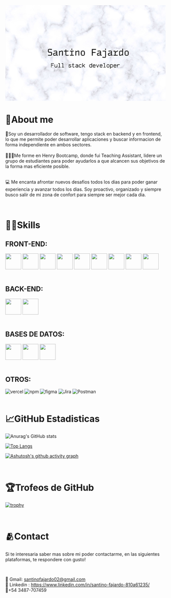 <img height="300px" width ="100%" src="./ImagenPresentacion.jpg" alt="My cool logo"/>

<br>

<h1>💎About me </h1>
🚀Soy un desarrollador de software, tengo stack en backend y en frontend, lo que me permite poder desarrollar aplicaciones y buscar informacion de forma independiente en ambos sectores.
<br>
<br>
🧑‍🤝‍🧑Me forme en Henry Bootcamp, donde fui Teaching Assistant, lidere un grupo de estudiantes para poder ayudarlos a que alcancen sus objetivos de la forma mas eficiente posible.
<br>
<br>

💻 Me encanta afrontar nuevos desafios todos los dias para poder ganar experiencia y avanzar todos los dias. Soy proactivo, organizado y siempre busco salir de mi zona de confort para siempre ser mejor cada dia.

<br>

<h1>🧑‍💻Skills</h1>

<h2 font-size="40px">FRONT-END:</h2>
<div display="flex" flex-wrap="wrap">
<img width="50px" height = "50px" src="https://images.vexels.com/media/users/3/166383/isolated/lists/6024bc5746d7436c727825dc4fc23c22-icono-de-lenguaje-de-programacion-html.png">
<img width="50px" height = "50px" src="https://cdn-icons-png.flaticon.com/512/5968/5968242.png">
<img width="50px" height = "50px" src="https://images.vexels.com/media/users/3/166403/isolated/lists/a5a33bf3004830a2bd581e9fa65de660-icono-del-lenguaje-de-programacion-javascript.png">
<img width="50px" height = "50px" src="https://cdn.iconscout.com/icon/free/png-256/typescript-1174965.png">
<img width="50px" height = "50px"   src = "https://cdn.iconscout.com/icon/free/png-256/react-4-1175110.png">
<img width="50px" height = "50px"   src = "https://static-00.iconduck.com/assets.00/next-dot-js-icon-256x256-lkn50kli.png">
<img width="50px" height = "50px" src ="https://camo.githubusercontent.com/807a841178a49b85c44b25373873d8c5121ee2711e676a968643dbb642eb1eba/68747470733a2f2f6d69726f2e6d656469756d2e636f6d2f6d61782f3430302f312a59745f6b7867616f567746585f6c4f336c775a506c672e706e67">
<img width="50px" height = "50px" src="https://camo.githubusercontent.com/328dd0b08cb4d61d00f8362daa41fad7421c6f12b28a671f0b353ba98deb4bb9/68747470733a2f2f696d616765732e6f70656e636f6c6c6563746976652e636f6d2f6368616b72612d75692d70726f2f363162643164642f6c6f676f2f3235362e706e67">
<img width="50px" height = "50px" src="https://img.icons8.com/color/480/redux.png">
</div>

<br>

<h2 font-size="40px">BACK-END:</h2>
<div display="flex" flex-wrap="wrap">
<img width="50px" height = "50px" src="https://cdn.iconscout.com/icon/free/png-256/node-js-1174925.png">
<img width="50px" height = "50px" src="https://camo.githubusercontent.com/b781e4e3cb62aea137020cdcffd9bcebc1a28ad24131af05515c3cb4dfc20fe5/68747470733a2f2f69322e77702e636f6d2f7777772e6d656d656e746f746563682e696e2f6173736574732f696d616765732f69636f6e732f657870726573732e706e67">
</div>

<br>

<h2 font-size="40px">BASES DE DATOS:</h2>
<div display="flex" flex-wrap="wrap">
<img width="50px" height = "50px" src="https://icons-for-free.com/download-icon-Prisma-1324888754378428488_256.ico">
<img width="50px" height = "50px" src="https://images.opencollective.com/sequelize/5974b6b/logo/256.png">
<img width="50px" height = "50px" src="https://cdn.iconscout.com/icon/free/png-256/postgresql-11-1175122.png">
</div>

<br>

<h2 font-size="40px">OTROS:</h2>
<div  display="flex" flex-wrap="wrap">
<img alt="vercel" width="50px" height = "50px" src="https://i.pinimg.com/favicons/c38fa951eee1634b5661858134360485f5da9059ad595e5138ed6b81.ico?c630728794e72bd1065df7b6d28b3852">
<img alt="npm" width="50px" height = "50px" src="https://camo.githubusercontent.com/fab4b59769d82f5e3b02ab2188ff6a6935cfbc09da3b39deb7c99acbf464e30f/68747470733a2f2f696d672e69636f6e73382e636f6d2f636f6c6f722f3435322f6e706d2e706e67">
<img alt ="figma" width="50px" height = "50px" src="https://cdn-icons-png.flaticon.com/128/5968/5968701.png">
<img alt ="Jira" width="50px" height = "50px" src="https://leadgenapp.io/wp-content/uploads/2022/03/ea4a5ee38c7a088e243745dd0b851784.png">
<img alt ="Postman" width="50px" height = "50px" src="https://cdn.icon-icons.com/icons2/3053/PNG/128/postman_macos_bigsur_icon_189815.png">
</div>

<br>


<h1 font-size="40px">📈GitHub Estadisticas</h1>

![Anurag's GitHub stats](https://github-readme-stats.vercel.app/api?username=SantinoFajardo&show_icons=true&theme=swift)

[![Top Langs](https://github-readme-stats.vercel.app/api/top-langs/?username=SantinoFajardo&langs_count=10)](https://github.com/SantinoFajardo/github-readme-stats)

[![Ashutosh's github activity graph](https://activity-graph.herokuapp.com/graph?username=SantinoFajardo&theme=high-contrast)](https://github.com/SantinoFajardo/github-readme-activity-graph)

<br>

<h1 font-size="40px">🏆Trofeos de GitHub</h1>

[![trophy](https://github-profile-trophy.vercel.app/?username=SantinoFajardo&theme=onedark)](https://github.com/SantinoFajardo/github-profile-trophy)

<br>

<h1>🫂Contact</h1>

Si te interesaria saber mas sobre mi poder contactarme, en las siguientes plataformas, te respondere con gusto!

<br>

🔗 Gmail: santinofajardo02@gmail.com <br>
🔗 Linkedin : https://www.linkedin.com/in/santino-fajardo-810a61235/ <br>
📱+54 3487-707459





